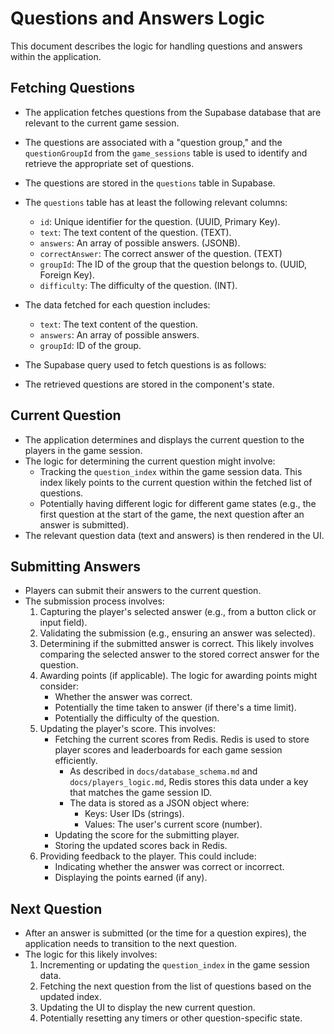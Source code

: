 # Questions and Answers Logic

This document describes the logic for handling questions and answers within the application.

## Fetching Questions
-   The application fetches questions from the Supabase database that are relevant to the current game session.
-   The questions are associated with a "question group," and the `questionGroupId` from the `game_sessions` table is used to identify and retrieve the appropriate set of questions.
-   The questions are stored in the `questions` table in Supabase.
- The `questions` table has at least the following relevant columns:
    -   `id`: Unique identifier for the question.
        (UUID, Primary Key).
    -   `text`: The text content of the question.
        (TEXT).
    -   `answers`: An array of possible answers. (JSONB).
    -   `correctAnswer`: The correct answer of the question. (TEXT)
    -   `groupId`: The ID of the group that the question belongs to.
        (UUID, Foreign Key).
    - `difficulty`: The difficulty of the question. (INT).
- The data fetched for each question includes:
    -   `text`: The text content of the question.
    -   `answers`: An array of possible answers.
    - `groupId`: ID of the group.
- The Supabase query used to fetch questions is as follows:


-   The retrieved questions are stored in the component's state.

## Current Question

-   The application determines and displays the current question to the players in the game session.
-   The logic for determining the current question might involve:
    -   Tracking the `question_index` within the game session data. This index likely points to the current question within the fetched list of questions.
    -   Potentially having different logic for different game states (e.g., the first question at the start of the game, the next question after an answer is submitted).
-   The relevant question data (text and answers) is then rendered in the UI.

## Submitting Answers

-   Players can submit their answers to the current question.
-   The submission process involves:
    1.  Capturing the player's selected answer (e.g., from a button click or input field).
    2.  Validating the submission (e.g., ensuring an answer was selected).
    3.  Determining if the submitted answer is correct. This likely involves comparing the selected answer to the stored correct answer for the question.
    4.  Awarding points (if applicable). The logic for awarding points might consider:
        -   Whether the answer was correct.
        -   Potentially the time taken to answer (if there's a time limit).
        -   Potentially the difficulty of the question.
    5.  Updating the player's score. This involves:
        -   Fetching the current scores from Redis. Redis is used to store player scores and leaderboards for each game session efficiently.
            -   As described in `docs/database_schema.md` and `docs/players_logic.md`, Redis stores this data under a key that matches the game session ID.
            -   The data is stored as a JSON object where:
                -   Keys: User IDs (strings).
                -   Values: The user's current score (number).
        -   Updating the score for the submitting player.
        -   Storing the updated scores back in Redis.
    6.  Providing feedback to the player. This could include:
        -   Indicating whether the answer was correct or incorrect.
        -   Displaying the points earned (if any).

## Next Question

-   After an answer is submitted (or the time for a question expires), the application needs to transition to the next question.
-   The logic for this likely involves:
    1.  Incrementing or updating the `question_index` in the game session data.
    2.  Fetching the next question from the list of questions based on the updated index.
    3.  Updating the UI to display the new current question.
    4.  Potentially resetting any timers or other question-specific state.